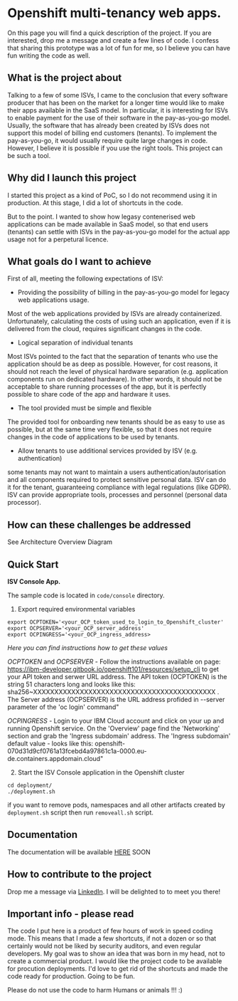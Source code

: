 # Openshift multi-tenancy web apps.
On this page you will find a quick description of the project. If you are interested, drop me a message and create a few lines of code. I confess that sharing this prototype was a lot of fun for me, so I believe you can have fun writing the code as well.

## What is the project about
Talking to a few of some ISVs, I came to the conclusion that every software producer that has been on the market for a longer time would like to make their apps available in the SaaS model. In particular, it is interesting for ISVs to enable payment for the use of their software in the pay-as-you-go model. Usually, the software that has already been created by ISVs does not support this model of billing end customers (tenants). To implement the pay-as-you-go, it would usually require quite large changes in code. However, I believe it is possible if you use the right tools. This project can be such a tool.

## Why did I launch this project
I started this project as a kind of PoC, so I do not recommend using it in production. At this stage, I did a lot of shortcuts in the code.

But to the point. I wanted to show how legasy contenerised web applications can be made available in SaaS model, so that end users (tenants) can settle with ISVs in the pay-as-you-go model for the actual app usage not for a perpetural licence.

## What goals do I want to achieve
First of all, meeting the following expectations of ISV:

* Providing the possibility of billing in the pay-as-you-go model for legacy web applications usage.

Most of the web applications provided by ISVs are already containerized. Unfortunately, calculating the costs of using such an application, even if it is delivered from the cloud, requires significant changes in the code.

* Logical separation of individual tenants

Most ISVs pointed to the fact that the separation of tenants who use the application should be as deep as possible. However, for cost reasons, it should not reach the level of physical hardware separation (e.g. application components run on dedicated hardware). In other words, it should not be acceptable to share running processes of the app, but it is perfectly possible to share code of the app and hardware it uses.

* The tool provided must be simple and flexible

The provided tool for onboarding new tenants should be as easy to use as possible, but at the same time very flexible, so that it does not require changes in the code of applications to be used by tenants.

* Allow tenants to use additional services provided by ISV (e.g. authentication)

some tenants may not want to maintain a users authentication/autorisation and all components required to protect sensitive personal data. ISV can do it for the tenant, guaranteeing compliance with legal regulations (like GDPR). ISV can provide appropriate tools, processes and personnel (personal data processor).

## How can these challenges be addressed

See Architecture Overview Diagram

## Quick Start

**ISV Console App.**

The sample code is located in `code/console` directory.

1) Export required environmental variables
```
export OCPTOKEN='<your_OCP_token_used_to_login_to_Openshift_cluster'
export OCPSERVER='<your_OCP_server_address'
export OCPINGRESS='<your_OCP_ingress_address>
``` 
*Here you can find instructions how to get these values*

*OCPTOKEN* and *OCPSERVER* - Follow the instructions available on page: https://ibm-developer.gitbook.io/openshift101/resources/setup_cli to get your API token and serwer URL address. The API token (OCPTOKEN) is the string 51 characters long and looks like this: sha256~XXXXXXXXXXXXXXXXXXXXXXXXXXXXXXXXXXXXXXXXXXX . The Server address (OCPSERVER) is the URL address profided in --server parameter of the 'oc login' command"

*OCPINGRESS* - Login to your IBM Cloud account and click on your up and running Openshift service. On the 'Overview' page find the 'Networking' section and grab the 'Ingress subdomain' address. The 'Ingress subdomain' default value - looks like this: openshift-070d31d9cf0761a13fcebd4a97861c1a-0000.eu-de.containers.appdomain.cloud"


2) Start the ISV Console application in the Openshift cluster
```
cd deployment/
./deployment.sh
```

if you want to remove pods, namespaces and all other artifacts created by `deployment.sh` script then run `removeall.sh` script.

## Documentation

The documentation will be available [HERE](https://kleniu.github.io/openshift-multi-tenancy/) SOON

## How to contribute to the project
Drop me a message via [LinkedIn](https://www.linkedin.com/in/robert-kleniewski-8563241/). I will be delighted to to meet you there!

## Important info - please read
The code I put here is a product of few hours of work in speed coding mode. This means that I made a few shortcuts, if not a dozen or so that certainly would not be liked by security auditors, and even regular developers. My goal was to show an idea that was born in my head, not to create a commercial product.
I would like the project code to be available for procution deployments. I'd love to get rid of the shortcuts and made the code ready for production. Going to be fun.

Please do not use the code to harm Humans or animals !!! :) 